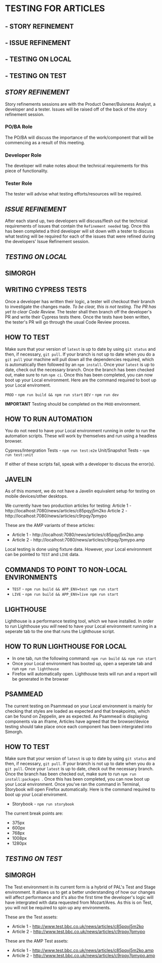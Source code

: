 # TESTING FOR ARTICLES

## **- STORY REFINEMENT**
## **- ISSUE REFINEMENT**
## **- TESTING ON LOCAL**
## **- TESTING ON TEST**

## *STORY REFINEMENT*
Story refinements sessions are with the Product Owner/Buisness Analyst, a developer and a tester. Issues will be raised off of the back of the story refinement session.
### PO/BA Role
The PO/BA will discuss the importance of the work/component that will be commencing as a result of this meeting.
### Developer Role
The developer will make notes about the technical requirements for this piece of functionality.
### Tester Role
The tester will advise what testing efforts/resources will be required.

## *ISSUE REFINEMENT*
After each stand up, two developers will discuss/flesh out the technical requirements of issues that contain the `Refinement needed` tag. Once this has been completed a third developer will sit down with a tester to discuss what testing will be required for each of the issues that were refined during the developers' Issue Refinement session.

## *TESTING ON LOCAL*
## SIMORGH

## WRITING CYPRESS TESTS
Once a developer has written their logic, a tester will checkout their branch to investigate the changes made. *To be clear, this is not testing. The PR has yet to clear Code Review.* The tester shall then branch off the developer's PR and write their Cypress tests there. Once the tests have been written, the tester's PR will go through the usual Code Review process.

## HOW TO TEST
Make sure that your version of `latest` is up to date by using `git status` and then, if necessary, `git pull`. If your branch is not up to date when you do a `git pull` your machine will pull down all the dependencies required, which is automatically then followed by an `npm install`. Once your `latest` is up to date, check out the necessary branch. Once the branch has been checked out, make sure to run `npm ci`. Once this has been completed, you can now boot up your Local environment. Here are the command required to boot up your Local enviroment.

`PROD` - `npm run build && npm run start`
`DEV` - `npm run dev`

**IMPORTANT**
Testing should be completed on the `PROD` environment.

## HOW TO RUN AUTOMATION
You do not need to have your Local environment running in order to run the automation scripts. These will work by themselves and run using a headless browser.

Cypress/Intergration Tests - `npm run test:e2e`
Unit/Snapshot Tests - `npm run test:unit`

If either of these scripts fail, speak with a developer to discuss the error(s).

## JAVELIN
As of this moment, we do not have a Javelin equivalent setup for testing on mobile devices/other desktops.

We currently have two production articles for testing:
Article 1 - http://localhost:7080/news/articles/c85pqyj5m2ko
Article 2 - http://localhost:7080/news/articles/c9rpqy7pmypo

These are the AMP variants of these articles:
- Article 1 - http://localhost:7080/news/articles/c85pqyj5m2ko.amp
- Article 2 - http://localhost:7080/news/articles/c9rpqy7pmypo.amp

Local testing is done using fixture data. However, your Local environment can be pointed to `TEST` and `LIVE` data.

## COMMANDS TO POINT TO NON-LOCAL ENVIRONMENTS
- `TEST` - `npm run build && APP_ENV=test npm run start`
- `LIVE` - `npm run build && APP_ENV=live npm run start`

## LIGHTHOUSE
Lighthouse is a performance testing tool, which we have installed. In order to run Lighthouse you *will* need to have your Local environment running in a seperate tab to the one that runs the Lighthouse script.

## HOW TO RUN LIGHTHOUSE FOR LOCAL
- In one tab, run the following command: `npm run build && npm run start`
- Once your Local environment has booted up, open a seperate tab and run `npm run lighthouse`
- Firefox will automatically open. Lighthouse tests will run and a report will be generated in the browser

## PSAMMEAD
The current testing on Psammead on your Local environment is mainly for checking that styles are loaded as expected and that breakpoints, which can be found on Zeppelin, are as expected. As Psammead is displaying components via an iframe, Articles have agreed that the browser/device testing should take place once each component has been intergrated into Simorgh.

## HOW TO TEST
Make sure that your version of `latest` is up to date by using `git status` and then, if necessary, `git pull`. If your branch is not up to date when you do a `git pull`. Once your `latest` is up to date, check out the necessary branch. Once the branch has been checked out, make sure to run `npm run install:packages `. Once this has been completed, you can now boot up your Local environment. Once you've ran the command in Terminal, Storybook will open Firefox automatically. Here is the command required to boot up your Local enviroment.

- Storybook - `npm run storybook`

The current break points are:
- 375px
- 600px
- 768px
- 1008px
- 1280px 

## *TESTING ON TEST*
## SIMORGH
The Test environment in its current form is a hybrid of PAL's Test and Stage environment. It allows us to get a better understanding of how our changes will affect performance and it's also the first time the developer's logic will have intergrated with data requested from Mozart/Ares. As this is on Test, you will not be required to spin up any environments.

These are the Test assets:
- Article 1 - http://www.test.bbc.co.uk/news/articles/c85pqyj5m2ko
- Article 2 - http://www.test.bbc.co.uk/news/articles/c9rpqy7pmypo

These are the AMP Test assets:
- Article 1 - http://www.test.bbc.co.uk/news/articles/c85pqyj5m2ko.amp
- Article 2 - http://www.test.bbc.co.uk/news/articles/c9rpqy7pmypo.amp
